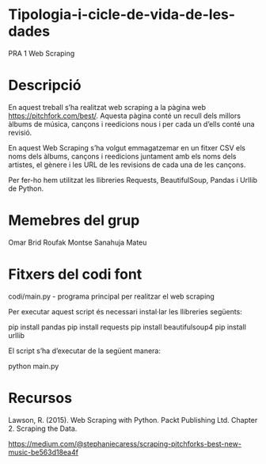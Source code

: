 # Tipologia-i-cicle-de-vida-de-les-dades
PRA 1 Web Scraping

# Descripció

En aquest treball s’ha realitzat web scraping a la pàgina web https://pitchfork.com/best/. Aquesta pàgina conté un recull dels millors àlbums de música, cançons i reedicions nous i per cada un d’ells conté una revisió.

En aquest Web Scraping s’ha volgut emmagatzemar en un fitxer CSV els noms dels àlbums, cançons i reedicions juntament amb els noms dels artistes, el gènere i les URL de les revisions de cada una de les cançons. 

Per fer-ho hem utilitzat les llibreries Requests, BeautifulSoup, Pandas i Urllib de Python.

# Memebres del grup

Omar Brid Roufak
Montse Sanahuja Mateu

# Fitxers del codi font

codi/main.py - programa principal per realitzar el web scraping

Per executar aquest script és necessari instal·lar les llibreries següents:

pip install pandas
pip install requests
pip install beautifulsoup4
pip install urllib

El script s’ha d’executar de la següent manera:

python main.py

# Recursos

Lawson, R. (2015). Web Scraping with Python. Packt Publishing Ltd. Chapter 2. Scraping the Data.

https://medium.com/@stephaniecaress/scraping-pitchforks-best-new-music-be563d18ea4f

